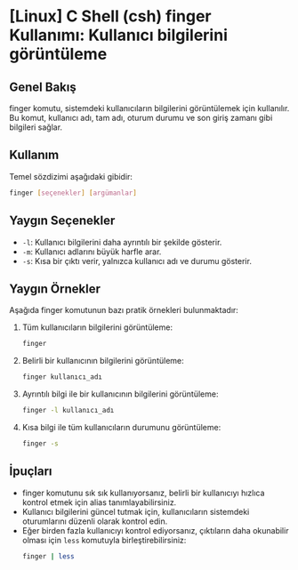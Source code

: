 # [Linux] C Shell (csh) finger Kullanımı: Kullanıcı bilgilerini görüntüleme

## Genel Bakış
finger komutu, sistemdeki kullanıcıların bilgilerini görüntülemek için kullanılır. Bu komut, kullanıcı adı, tam adı, oturum durumu ve son giriş zamanı gibi bilgileri sağlar.

## Kullanım
Temel sözdizimi aşağıdaki gibidir:

```bash
finger [seçenekler] [argümanlar]
```

## Yaygın Seçenekler
- `-l`: Kullanıcı bilgilerini daha ayrıntılı bir şekilde gösterir.
- `-m`: Kullanıcı adlarını büyük harfle arar.
- `-s`: Kısa bir çıktı verir, yalnızca kullanıcı adı ve durumu gösterir.

## Yaygın Örnekler
Aşağıda finger komutunun bazı pratik örnekleri bulunmaktadır:

1. Tüm kullanıcıların bilgilerini görüntüleme:
   ```bash
   finger
   ```

2. Belirli bir kullanıcının bilgilerini görüntüleme:
   ```bash
   finger kullanıcı_adı
   ```

3. Ayrıntılı bilgi ile bir kullanıcının bilgilerini görüntüleme:
   ```bash
   finger -l kullanıcı_adı
   ```

4. Kısa bilgi ile tüm kullanıcıların durumunu görüntüleme:
   ```bash
   finger -s
   ```

## İpuçları
- finger komutunu sık sık kullanıyorsanız, belirli bir kullanıcıyı hızlıca kontrol etmek için alias tanımlayabilirsiniz.
- Kullanıcı bilgilerini güncel tutmak için, kullanıcıların sistemdeki oturumlarını düzenli olarak kontrol edin.
- Eğer birden fazla kullanıcıyı kontrol ediyorsanız, çıktıların daha okunabilir olması için `less` komutuyla birleştirebilirsiniz:
  ```bash
  finger | less
  ```